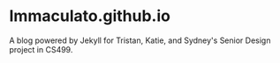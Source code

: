 # Immaculato.github.io
A blog powered by Jekyll for Tristan, Katie, and Sydney's Senior Design project in CS499.
